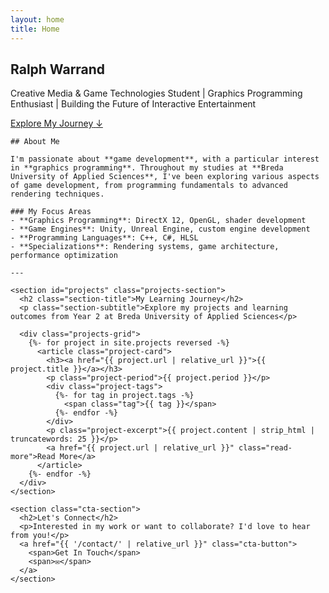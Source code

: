```yaml
---
layout: home
title: Home
---
```


<section class="hero-section">
  <div class="wrapper">
    <div class="hero-content">
      <h1 class="hero-title">Ralph Warrand</h1>
      <p class="hero-subtitle">Creative Media & Game Technologies Student | Graphics Programming Enthusiast | Building the Future of Interactive Entertainment</p>
      <a href="#projects" class="hero-cta">
        <span>Explore My Journey</span>
        <span>↓</span>
      </a>
    </div>
  </div>
</section>

<div class="page-content">
  <div class="wrapper">
    
    ## About Me

    I'm passionate about **game development**, with a particular interest in **graphics programming**. Throughout my studies at **Breda University of Applied Sciences**, I've been exploring various aspects of game development, from programming fundamentals to advanced rendering techniques.

    ### My Focus Areas
    - **Graphics Programming**: DirectX 12, OpenGL, shader development
    - **Game Engines**: Unity, Unreal Engine, custom engine development  
    - **Programming Languages**: C++, C#, HLSL
    - **Specializations**: Rendering systems, game architecture, performance optimization

    ---

    <section id="projects" class="projects-section">
      <h2 class="section-title">My Learning Journey</h2>
      <p class="section-subtitle">Explore my projects and learning outcomes from Year 2 at Breda University of Applied Sciences</p>
      
      <div class="projects-grid">
        {%- for project in site.projects reversed -%}
          <article class="project-card">
            <h3><a href="{{ project.url | relative_url }}">{{ project.title }}</a></h3>
            <p class="project-period">{{ project.period }}</p>
            <div class="project-tags">
              {%- for tag in project.tags -%}
                <span class="tag">{{ tag }}</span>
              {%- endfor -%}
            </div>
            <p class="project-excerpt">{{ project.content | strip_html | truncatewords: 25 }}</p>
            <a href="{{ project.url | relative_url }}" class="read-more">Read More</a>
          </article>
        {%- endfor -%}
      </div>
    </section>

    <section class="cta-section">
      <h2>Let's Connect</h2>
      <p>Interested in my work or want to collaborate? I'd love to hear from you!</p>
      <a href="{{ '/contact/' | relative_url }}" class="cta-button">
        <span>Get In Touch</span>
        <span>✉️</span>
      </a>
    </section>

  </div>
</div>

